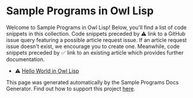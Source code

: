 # Sample Programs in Owl Lisp

Welcome to Sample Programs in Owl Lisp! Below, you'll find a list of code snippets in this collection. 
    Code snippets preceded by :warning: link to a GitHub 
    issue query featuring a possible article request issue. If an article request issue 
    doesn't exist, we encourage you to create one. Meanwhile, code snippets preceded 
    by :white_check_mark: link to an existing article which provides further documentation.
    

- :warning: [Hello World in Owl Lisp](https://github.com//TheRenegadeCoder/sample-programs-website/issues?utf8=%E2%9C%93&q=is%3Aissue+is%3Aopen+hello+world+owl-lisp)

This page was generated automatically by the Sample Programs Docs Generator. 
    Find out how to support this project [here](https://github.com/TheRenegadeCoder/sample-programs-docs-generator).